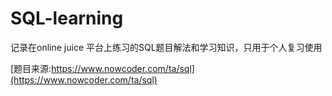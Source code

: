 # SQL-learning
记录在online juice 平台上练习的SQL题目解法和学习知识，只用于个人复习使用

[题目来源:https://www.nowcoder.com/ta/sql](https://www.nowcoder.com/ta/sql)
